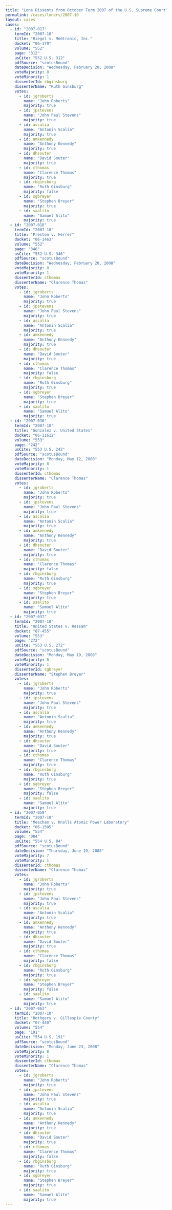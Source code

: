 ```yaml
---
title: "Lone Dissents from October Term 2007 of the U.S. Supreme Court"
permalink: /cases/loners/2007-10
layout: cases
cases:
  - id: "2007-017"
    termId: "2007-10"
    title: "Riegel v. Medtronic, Inc."
    docket: "06-179"
    volume: "552"
    page: "312"
    usCite: "552 U.S. 312"
    pdfSource: "scotusBound"
    dateDecision: "Wednesday, February 20, 2008"
    voteMajority: 8
    voteMinority: 1
    dissenterId: rbginsburg
    dissenterName: "Ruth Ginsburg"
    votes:
      - id: jgroberts
        name: "John Roberts"
        majority: true
      - id: jpstevens
        name: "John Paul Stevens"
        majority: true
      - id: ascalia
        name: "Antonin Scalia"
        majority: true
      - id: amkennedy
        name: "Anthony Kennedy"
        majority: true
      - id: dhsouter
        name: "David Souter"
        majority: true
      - id: cthomas
        name: "Clarence Thomas"
        majority: true
      - id: rbginsburg
        name: "Ruth Ginsburg"
        majority: false
      - id: sgbreyer
        name: "Stephen Breyer"
        majority: true
      - id: saalito
        name: "Samuel Alito"
        majority: true
  - id: "2007-018"
    termId: "2007-10"
    title: "Preston v. Ferrer"
    docket: "06-1463"
    volume: "552"
    page: "346"
    usCite: "552 U.S. 346"
    pdfSource: "scotusBound"
    dateDecision: "Wednesday, February 20, 2008"
    voteMajority: 8
    voteMinority: 1
    dissenterId: cthomas
    dissenterName: "Clarence Thomas"
    votes:
      - id: jgroberts
        name: "John Roberts"
        majority: true
      - id: jpstevens
        name: "John Paul Stevens"
        majority: true
      - id: ascalia
        name: "Antonin Scalia"
        majority: true
      - id: amkennedy
        name: "Anthony Kennedy"
        majority: true
      - id: dhsouter
        name: "David Souter"
        majority: true
      - id: cthomas
        name: "Clarence Thomas"
        majority: false
      - id: rbginsburg
        name: "Ruth Ginsburg"
        majority: true
      - id: sgbreyer
        name: "Stephen Breyer"
        majority: true
      - id: saalito
        name: "Samuel Alito"
        majority: true
  - id: "2007-036"
    termId: "2007-10"
    title: "Gonzalez v. United States"
    docket: "06-11612"
    volume: "553"
    page: "242"
    usCite: "553 U.S. 242"
    pdfSource: "scotusBound"
    dateDecision: "Monday, May 12, 2008"
    voteMajority: 8
    voteMinority: 1
    dissenterId: cthomas
    dissenterName: "Clarence Thomas"
    votes:
      - id: jgroberts
        name: "John Roberts"
        majority: true
      - id: jpstevens
        name: "John Paul Stevens"
        majority: true
      - id: ascalia
        name: "Antonin Scalia"
        majority: true
      - id: amkennedy
        name: "Anthony Kennedy"
        majority: true
      - id: dhsouter
        name: "David Souter"
        majority: true
      - id: cthomas
        name: "Clarence Thomas"
        majority: false
      - id: rbginsburg
        name: "Ruth Ginsburg"
        majority: true
      - id: sgbreyer
        name: "Stephen Breyer"
        majority: true
      - id: saalito
        name: "Samuel Alito"
        majority: true
  - id: "2007-037"
    termId: "2007-10"
    title: "United States v. Ressam"
    docket: "07-455"
    volume: "553"
    page: "272"
    usCite: "553 U.S. 272"
    pdfSource: "scotusBound"
    dateDecision: "Monday, May 19, 2008"
    voteMajority: 8
    voteMinority: 1
    dissenterId: sgbreyer
    dissenterName: "Stephen Breyer"
    votes:
      - id: jgroberts
        name: "John Roberts"
        majority: true
      - id: jpstevens
        name: "John Paul Stevens"
        majority: true
      - id: ascalia
        name: "Antonin Scalia"
        majority: true
      - id: amkennedy
        name: "Anthony Kennedy"
        majority: true
      - id: dhsouter
        name: "David Souter"
        majority: true
      - id: cthomas
        name: "Clarence Thomas"
        majority: true
      - id: rbginsburg
        name: "Ruth Ginsburg"
        majority: true
      - id: sgbreyer
        name: "Stephen Breyer"
        majority: false
      - id: saalito
        name: "Samuel Alito"
        majority: true
  - id: "2007-059"
    termId: "2007-10"
    title: "Meacham v. Knolls Atomic Power Laboratory"
    docket: "06-1505"
    volume: "554"
    page: "084"
    usCite: "554 U.S. 84"
    pdfSource: "scotusBound"
    dateDecision: "Thursday, June 19, 2008"
    voteMajority: 7
    voteMinority: 1
    dissenterId: cthomas
    dissenterName: "Clarence Thomas"
    votes:
      - id: jgroberts
        name: "John Roberts"
        majority: true
      - id: jpstevens
        name: "John Paul Stevens"
        majority: true
      - id: ascalia
        name: "Antonin Scalia"
        majority: true
      - id: amkennedy
        name: "Anthony Kennedy"
        majority: true
      - id: dhsouter
        name: "David Souter"
        majority: true
      - id: cthomas
        name: "Clarence Thomas"
        majority: false
      - id: rbginsburg
        name: "Ruth Ginsburg"
        majority: true
      - id: sgbreyer
        name: "Stephen Breyer"
        majority: false
      - id: saalito
        name: "Samuel Alito"
        majority: true
  - id: "2007-063"
    termId: "2007-10"
    title: "Rothgery v. Gillespie County"
    docket: "07-440"
    volume: "554"
    page: "191"
    usCite: "554 U.S. 191"
    pdfSource: "scotusBound"
    dateDecision: "Monday, June 23, 2008"
    voteMajority: 8
    voteMinority: 1
    dissenterId: cthomas
    dissenterName: "Clarence Thomas"
    votes:
      - id: jgroberts
        name: "John Roberts"
        majority: true
      - id: jpstevens
        name: "John Paul Stevens"
        majority: true
      - id: ascalia
        name: "Antonin Scalia"
        majority: true
      - id: amkennedy
        name: "Anthony Kennedy"
        majority: true
      - id: dhsouter
        name: "David Souter"
        majority: true
      - id: cthomas
        name: "Clarence Thomas"
        majority: false
      - id: rbginsburg
        name: "Ruth Ginsburg"
        majority: true
      - id: sgbreyer
        name: "Stephen Breyer"
        majority: true
      - id: saalito
        name: "Samuel Alito"
        majority: true
---
```

